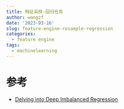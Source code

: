 ```yaml
---
title: 特征采样-回归任务
author: wangzf
date: '2023-03-16'
slug: feature-engine-resample-regression
categories:
  - feature engine
tags:
  - machinelearning
---
```




# 参考

* [Delving into Deep Imbalanced Regression](http://proceedings.mlr.press/v139/yang21m/yang21m.pdf)
